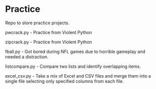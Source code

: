 # Practice
Repo to store practice projects.

pwcrack.py - Practice from Violent Python

zipcrack.py - Practice from Violent Python

fball.py - Got bored during NFL games due to horrible gameplay and needed a distraction.

listcompare.py - Compare two lists and identify overlapping items.

excel_csv.py - Take a mix of Excel and CSV files and merge them into a single file selecting only specified columns from each file.
